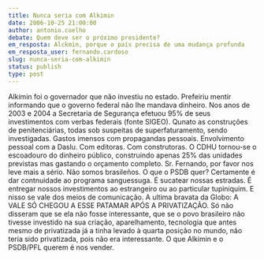 ```yaml
---
title: Nunca seria com Alkimin
date: 2006-10-25 21:00:00
author: antonio.coelho
debate: Quem deve ser o próximo presidente?
em_resposta: Alckmin, porque o país precisa de uma mudança profunda
em_resposta_user: fernando.cardoso
slug: nunca-seria-com-alkimin
status: publish 
type: post
---
```


Alkimin foi o governador que não investiu no estado. Prefeiriu mentir informando que o governo federal não lhe mandava dinheiro.
Nos anos de 2003 e 2004 a Secretaria de Segurança efetuou 95% de seus investimentos com verbas federais (fonte SIGEO).
Qunato as construções de penitenciárias, todas sob suspeitas de superfaturamento, sendo investigadas.
Gastos imensos com propagandas pessoais.
Envolvimento pessoal com a Daslu. Com editoras. Com construtoras.
O CDHU tornou-se o escoadouro do dinheiro público, construindo apenas 25% das unidades previstas mas gastando o orçamento completo.
Sr. Fernando, por favor nos leve mais a sério. Não somos brasileños. 
O que o PSDB quer? Certamente é dar contnuidade ao programa sanguessuga. É sucatear nossas estradas. É entregar nossos investimentos ao estrangeiro ou ao particular tupiniquim.
E nisso se vale dos meios de comunicação. A ultima bravata da Globo: A VALE SÓ CHEGOU A ESSE PATAMAR APÓS A PRIVATIZAÇÃO.
Só não disseram que se ela não fosse interessante, que se o povo brasileiro não tivesse investido na sua criação, aparelhamento, tecnologia que antes mesmo de privatizada já a tinha levado à quarta posição no mundo, não teria sido privatizada, pois não era interessante.
O que Alkimin e o PSDB/PFL querem é nos vender.
